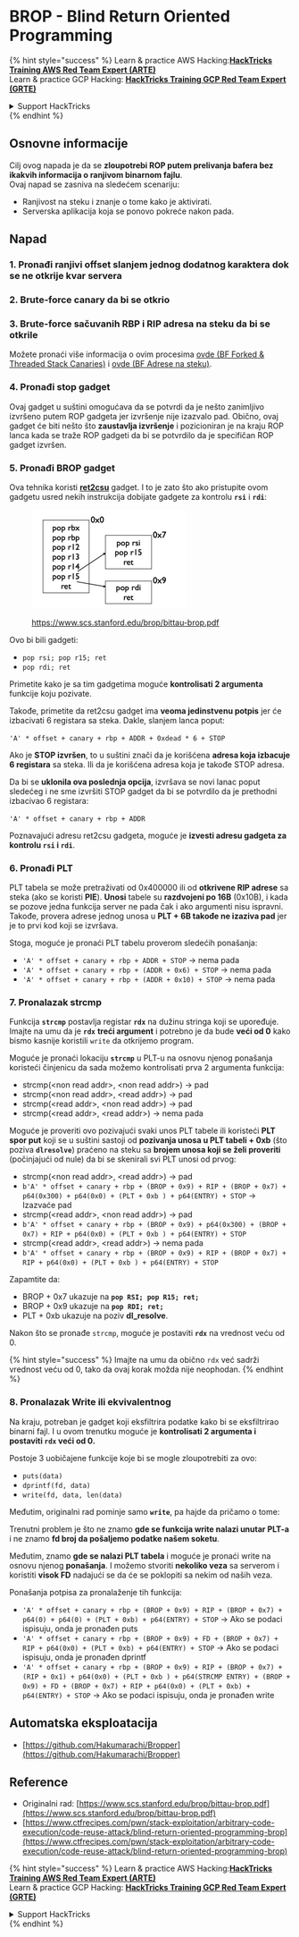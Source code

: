 # BROP - Blind Return Oriented Programming

{% hint style="success" %}
Learn & practice AWS Hacking:<img src="../../.gitbook/assets/arte.png" alt="" data-size="line">[**HackTricks Training AWS Red Team Expert (ARTE)**](https://training.hacktricks.xyz/courses/arte)<img src="../../.gitbook/assets/arte.png" alt="" data-size="line">\
Learn & practice GCP Hacking: <img src="../../.gitbook/assets/grte.png" alt="" data-size="line">[**HackTricks Training GCP Red Team Expert (GRTE)**<img src="../../.gitbook/assets/grte.png" alt="" data-size="line">](https://training.hacktricks.xyz/courses/grte)

<details>

<summary>Support HackTricks</summary>

* Check the [**subscription plans**](https://github.com/sponsors/carlospolop)!
* **Join the** 💬 [**Discord group**](https://discord.gg/hRep4RUj7f) or the [**telegram group**](https://t.me/peass) or **follow** us on **Twitter** 🐦 [**@hacktricks\_live**](https://twitter.com/hacktricks\_live)**.**
* **Share hacking tricks by submitting PRs to the** [**HackTricks**](https://github.com/carlospolop/hacktricks) and [**HackTricks Cloud**](https://github.com/carlospolop/hacktricks-cloud) github repos.

</details>
{% endhint %}

## Osnovne informacije

Cilj ovog napada je da se **zloupotrebi ROP putem prelivanja bafera bez ikakvih informacija o ranjivom binarnom fajlu**.\
Ovaj napad se zasniva na sledećem scenariju:

* Ranjivost na steku i znanje o tome kako je aktivirati.
* Serverska aplikacija koja se ponovo pokreće nakon pada.

## Napad

### **1. Pronađi ranjivi offset** slanjem jednog dodatnog karaktera dok se ne otkrije kvar servera

### **2. Brute-force canary** da bi se otkrio

### **3. Brute-force sačuvanih RBP i RIP** adresa na steku da bi se otkrile

Možete pronaći više informacija o ovim procesima [ovde (BF Forked & Threaded Stack Canaries)](../common-binary-protections-and-bypasses/stack-canaries/bf-forked-stack-canaries.md) i [ovde (BF Adrese na steku)](../common-binary-protections-and-bypasses/pie/bypassing-canary-and-pie.md).

### **4. Pronađi stop gadget**

Ovaj gadget u suštini omogućava da se potvrdi da je nešto zanimljivo izvršeno putem ROP gadgeta jer izvršenje nije izazvalo pad. Obično, ovaj gadget će biti nešto što **zaustavlja izvršenje** i pozicioniran je na kraju ROP lanca kada se traže ROP gadgeti da bi se potvrdilo da je specifičan ROP gadget izvršen.

### **5. Pronađi BROP gadget**

Ova tehnika koristi [**ret2csu**](ret2csu.md) gadget. I to je zato što ako pristupite ovom gadgetu usred nekih instrukcija dobijate gadgete za kontrolu **`rsi`** i **`rdi`**:

<figure><img src="../../.gitbook/assets/image (1) (1) (1) (1) (1).png" alt="" width="278"><figcaption><p><a href="https://www.scs.stanford.edu/brop/bittau-brop.pdf">https://www.scs.stanford.edu/brop/bittau-brop.pdf</a></p></figcaption></figure>

Ovo bi bili gadgeti:

* `pop rsi; pop r15; ret`
* `pop rdi; ret`

Primetite kako je sa tim gadgetima moguće **kontrolisati 2 argumenta** funkcije koju pozivate.

Takođe, primetite da ret2csu gadget ima **veoma jedinstvenu potpis** jer će izbacivati 6 registara sa steka. Dakle, slanjem lanca poput:

`'A' * offset + canary + rbp + ADDR + 0xdead * 6 + STOP`

Ako je **STOP izvršen**, to u suštini znači da je korišćena **adresa koja izbacuje 6 registara** sa steka. Ili da je korišćena adresa koja je takođe STOP adresa.

Da bi se **uklonila ova poslednja opcija**, izvršava se novi lanac poput sledećeg i ne sme izvršiti STOP gadget da bi se potvrdilo da je prethodni izbacivao 6 registara:

`'A' * offset + canary + rbp + ADDR`

Poznavajući adresu ret2csu gadgeta, moguće je **izvesti adresu gadgeta za kontrolu `rsi` i `rdi`**.

### 6. Pronađi PLT

PLT tabela se može pretraživati od 0x400000 ili od **otkrivene RIP adrese** sa steka (ako se koristi **PIE**). **Unosi** tabele su **razdvojeni po 16B** (0x10B), i kada se pozove jedna funkcija server ne pada čak i ako argumenti nisu ispravni. Takođe, provera adrese jednog unosa u **PLT + 6B takođe ne izaziva pad** jer je to prvi kod koji se izvršava.

Stoga, moguće je pronaći PLT tabelu proverom sledećih ponašanja:

* `'A' * offset + canary + rbp + ADDR + STOP` -> nema pada
* `'A' * offset + canary + rbp + (ADDR + 0x6) + STOP` -> nema pada
* `'A' * offset + canary + rbp + (ADDR + 0x10) + STOP` -> nema pada

### 7. Pronalazak strcmp

Funkcija **`strcmp`** postavlja registar **`rdx`** na dužinu stringa koji se upoređuje. Imajte na umu da je **`rdx`** **treći argument** i potrebno je da bude **veći od 0** kako bismo kasnije koristili `write` da otkrijemo program.

Moguće je pronaći lokaciju **`strcmp`** u PLT-u na osnovu njenog ponašanja koristeći činjenicu da sada možemo kontrolisati prva 2 argumenta funkcija:

* strcmp(\<non read addr>, \<non read addr>) -> pad
* strcmp(\<non read addr>, \<read addr>) -> pad
* strcmp(\<read addr>, \<non read addr>) -> pad
* strcmp(\<read addr>, \<read addr>) -> nema pada

Moguće je proveriti ovo pozivajući svaki unos PLT tabele ili koristeći **PLT spor put** koji se u suštini sastoji od **pozivanja unosa u PLT tabeli + 0xb** (što poziva **`dlresolve`**) praćeno na steku sa **brojem unosa koji se želi proveriti** (počinjajući od nule) da bi se skenirali svi PLT unosi od prvog:

* strcmp(\<non read addr>, \<read addr>) -> pad
* `b'A' * offset + canary + rbp + (BROP + 0x9) + RIP + (BROP + 0x7) + p64(0x300) + p64(0x0) + (PLT + 0xb ) + p64(ENTRY) + STOP` -> Izazvaće pad
* strcmp(\<read addr>, \<non read addr>) -> pad
* `b'A' * offset + canary + rbp + (BROP + 0x9) + p64(0x300) + (BROP + 0x7) + RIP + p64(0x0) + (PLT + 0xb ) + p64(ENTRY) + STOP`
* strcmp(\<read addr>, \<read addr>) -> nema pada
* `b'A' * offset + canary + rbp + (BROP + 0x9) + RIP + (BROP + 0x7) + RIP + p64(0x0) + (PLT + 0xb ) + p64(ENTRY) + STOP`

Zapamtite da:

* BROP + 0x7 ukazuje na **`pop RSI; pop R15; ret;`**
* BROP + 0x9 ukazuje na **`pop RDI; ret;`**
* PLT + 0xb ukazuje na poziv **dl\_resolve**.

Nakon što se pronađe `strcmp`, moguće je postaviti **`rdx`** na vrednost veću od 0.

{% hint style="success" %}
Imajte na umu da obično `rdx` već sadrži vrednost veću od 0, tako da ovaj korak možda nije neophodan.
{% endhint %}

### 8. Pronalazak Write ili ekvivalentnog

Na kraju, potreban je gadget koji eksfiltrira podatke kako bi se eksfiltrirao binarni fajl. I u ovom trenutku moguće je **kontrolisati 2 argumenta i postaviti `rdx` veći od 0.**

Postoje 3 uobičajene funkcije koje bi se mogle zloupotrebiti za ovo:

* `puts(data)`
* `dprintf(fd, data)`
* `write(fd, data, len(data)`

Međutim, originalni rad pominje samo **`write`**, pa hajde da pričamo o tome:

Trenutni problem je što ne znamo **gde se funkcija write nalazi unutar PLT-a** i ne znamo **fd broj da pošaljemo podatke našem soketu**.

Međutim, znamo **gde se nalazi PLT tabela** i moguće je pronaći write na osnovu njenog **ponašanja**. I možemo stvoriti **nekoliko veza** sa serverom i koristiti **visok FD** nadajući se da će se poklopiti sa nekim od naših veza.

Ponašanja potpisa za pronalaženje tih funkcija:

* `'A' * offset + canary + rbp + (BROP + 0x9) + RIP + (BROP + 0x7) + p64(0) + p64(0) + (PLT + 0xb) + p64(ENTRY) + STOP` -> Ako se podaci ispisuju, onda je pronađen puts
* `'A' * offset + canary + rbp + (BROP + 0x9) + FD + (BROP + 0x7) + RIP + p64(0x0) + (PLT + 0xb) + p64(ENTRY) + STOP` -> Ako se podaci ispisuju, onda je pronađen dprintf
* `'A' * offset + canary + rbp + (BROP + 0x9) + RIP + (BROP + 0x7) + (RIP + 0x1) + p64(0x0) + (PLT + 0xb ) + p64(STRCMP ENTRY) + (BROP + 0x9) + FD + (BROP + 0x7) + RIP + p64(0x0) + (PLT + 0xb) + p64(ENTRY) + STOP` -> Ako se podaci ispisuju, onda je pronađen write

## Automatska eksploatacija

* [https://github.com/Hakumarachi/Bropper](https://github.com/Hakumarachi/Bropper)

## Reference

* Originalni rad: [https://www.scs.stanford.edu/brop/bittau-brop.pdf](https://www.scs.stanford.edu/brop/bittau-brop.pdf)
* [https://www.ctfrecipes.com/pwn/stack-exploitation/arbitrary-code-execution/code-reuse-attack/blind-return-oriented-programming-brop](https://www.ctfrecipes.com/pwn/stack-exploitation/arbitrary-code-execution/code-reuse-attack/blind-return-oriented-programming-brop)

{% hint style="success" %}
Learn & practice AWS Hacking:<img src="../../.gitbook/assets/arte.png" alt="" data-size="line">[**HackTricks Training AWS Red Team Expert (ARTE)**](https://training.hacktricks.xyz/courses/arte)<img src="../../.gitbook/assets/arte.png" alt="" data-size="line">\
Learn & practice GCP Hacking: <img src="../../.gitbook/assets/grte.png" alt="" data-size="line">[**HackTricks Training GCP Red Team Expert (GRTE)**<img src="../../.gitbook/assets/grte.png" alt="" data-size="line">](https://training.hacktricks.xyz/courses/grte)

<details>

<summary>Support HackTricks</summary>

* Check the [**subscription plans**](https://github.com/sponsors/carlospolop)!
* **Join the** 💬 [**Discord group**](https://discord.gg/hRep4RUj7f) or the [**telegram group**](https://t.me/peass) or **follow** us on **Twitter** 🐦 [**@hacktricks\_live**](https://twitter.com/hacktricks\_live)**.**
* **Share hacking tricks by submitting PRs to the** [**HackTricks**](https://github.com/carlospolop/hacktricks) and [**HackTricks Cloud**](https://github.com/carlospolop/hacktricks-cloud) github repos.

</details>
{% endhint %}
